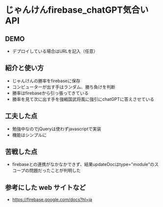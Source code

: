 # じゃんけんfirebase_chatGPT気合いAPI

## DEMO

  - デプロイしている場合はURLを記入（任意）

## 紹介と使い方

  - じゃんけんの勝率をfirebaseに保存
  - コンピューターが出す手はランダム、勝ち負けを判断
  - 勝率はfirebaseから引っ張ってきている
  - 勝率を見て次に出す手を強戦国武将風に強引にchatGPTに答えさせている

## 工夫した点

  - 勉強中なのでjQueryは使わずjavascriptで実装
  - 機能はシンプルに

## 苦戦した点

  - firebaseとの連携がなかなかできず、結果updateDocはtype="module"のスコープの問題だったことが判明した

## 参考にした web サイトなど

  - https://firebase.google.com/docs?hl=ja